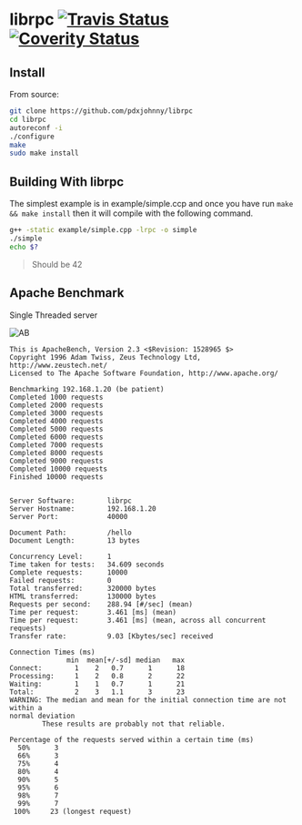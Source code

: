 # librpc [![Travis Status](https://travis-ci.org/pdxjohnny/librpc.svg?branch=master)](https://travis-ci.org/pdxjohnny/librpc) [![Coverity Status](https://scan.coverity.com/projects/8482/badge.svg)](https://scan.coverity.com/projects/8482/)


Install
---

From source:

```bash
git clone https://github.com/pdxjohnny/librpc
cd librpc
autoreconf -i
./configure
make
sudo make install
```


Building With librpc
---

The simplest example is in example/simple.ccp and once you have run `make &&
make install` then it will compile with the following command.

```bash
g++ -static example/simple.cpp -lrpc -o simple
./simple
echo $?
```
> Should be 42


Apache Benchmark
---

Single Threaded server

![AB](http://i.imgur.com/Uqq2oVH.gif)

```
This is ApacheBench, Version 2.3 <$Revision: 1528965 $>
Copyright 1996 Adam Twiss, Zeus Technology Ltd, http://www.zeustech.net/
Licensed to The Apache Software Foundation, http://www.apache.org/

Benchmarking 192.168.1.20 (be patient)
Completed 1000 requests
Completed 2000 requests
Completed 3000 requests
Completed 4000 requests
Completed 5000 requests
Completed 6000 requests
Completed 7000 requests
Completed 8000 requests
Completed 9000 requests
Completed 10000 requests
Finished 10000 requests


Server Software:        librpc
Server Hostname:        192.168.1.20
Server Port:            40000

Document Path:          /hello
Document Length:        13 bytes

Concurrency Level:      1
Time taken for tests:   34.609 seconds
Complete requests:      10000
Failed requests:        0
Total transferred:      320000 bytes
HTML transferred:       130000 bytes
Requests per second:    288.94 [#/sec] (mean)
Time per request:       3.461 [ms] (mean)
Time per request:       3.461 [ms] (mean, across all concurrent requests)
Transfer rate:          9.03 [Kbytes/sec] received

Connection Times (ms)
              min  mean[+/-sd] median   max
Connect:        1    2   0.7      1      18
Processing:     1    2   0.8      2      22
Waiting:        1    1   0.7      1      21
Total:          2    3   1.1      3      23
WARNING: The median and mean for the initial connection time are not within a
normal deviation
        These results are probably not that reliable.

Percentage of the requests served within a certain time (ms)
  50%      3
  66%      3
  75%      4
  80%      4
  90%      5
  95%      6
  98%      7
  99%      7
 100%     23 (longest request)
```

